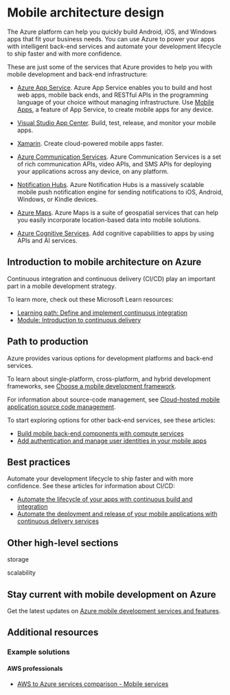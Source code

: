 # Mobile architecture design

The Azure platform can help you quickly build Android, iOS, and Windows apps that fit your business needs. You can use Azure to power your apps with intelligent back-end services and automate your development lifecycle to ship faster and with more confidence.

These are just some of the services that Azure provides to help you with mobile development and back-end infrastructure:

- [Azure App Service](https://azure.microsoft.com/services/app-service). Azure App Service enables you to build and host web apps, mobile back ends, and RESTful APIs in the programming language of your choice without managing infrastructure. Use [Mobile Apps](https://azure.microsoft.com/services/app-service/mobile), a feature of App Service, to create mobile apps for any device.

- [Visual Studio App Center](https://azure.microsoft.com/services/app-center). Build, test, release, and monitor your mobile apps.

- [Xamarin](https://azure.microsoft.com/features/xamarin). Create cloud-powered mobile apps faster.

- [Azure Communication Services](https://azure.microsoft.com/services/communication-services). Azure Communication Services is a set of rich communication APIs, video APIs, and SMS APIs for deploying your applications across any device, on any platform.

- [Notification Hubs](https://azure.microsoft.com/services/notification-hubs). Azure Notification Hubs is a massively scalable mobile push notification engine for sending notifications to iOS, Android, Windows, or Kindle devices.

- [Azure Maps](https://azure.microsoft.com/services/azure-maps). Azure Maps is a suite of geospatial services that can help you easily incorporate location-based data into mobile solutions.

- [Azure Cognitive Services](https://azure.microsoft.com/services/cognitive-services). Add cognitive capabilities to apps by using APIs and AI services.

## Introduction to mobile architecture on Azure

Continuous integration and continuous delivery (CI/CD) play an important part in a mobile development strategy. 

To learn more, check out these Microsoft Learn resources:

- [Learning path: Define and implement continuous integration](/learn/paths/az-400-define-implement-continuous-integration)
- [Module: Introduction to continuous delivery](/learn/modules/introduction-to-continuous-delivery)

## Path to production

Azure provides various options for development platforms and back-end services.

To learn about single-platform, cross-platform, and hybrid development frameworks, see [Choose a mobile development framework](/azure/developer/mobile-apps/choose-mobile-framework?toc=https%3A%2F%2Fdocs.microsoft.com%2Fazure%2Farchitecture%2Ftoc.json&bc=https%3A%2F%2Fdocs.microsoft.com%2Fazure%2Farchitecture%2Fbread%2Ftoc.json).

For information about source-code management, see [Cloud-hosted mobile application source code management](/azure/developer/mobile-apps/serverless-compute?toc=https%3A%2F%2Freview.docs.microsoft.com%2Fazure%2Farchitecture%2Ftoc.json&bc=https%3A%2F%2Freview.docs.microsoft.com%2Fazure%2Farchitecture%2Fbread%2Ftoc.json).

To start exploring options for other back-end services, see these articles:

- [Build mobile back-end components with compute services](/azure/developer/mobile-apps/serverless-compute?toc=https%3A%2F%2Freview.docs.microsoft.com%2Fazure%2Farchitecture%2Ftoc.json&bc=https%3A%2F%2Freview.docs.microsoft.com%2Fazure%2Farchitecture%2Fbread%2Ftoc.json) 
- [Add authentication and manage user identities in your mobile apps](https://review.docs.microsoft.com/en-us/azure/developer/mobile-apps/authentication?toc=https%3A%2F%2Freview.docs.microsoft.com%2Fazure%2Farchitecture%2Ftoc.json&bc=https%3A%2F%2Freview.docs.microsoft.com%2Fazure%2Farchitecture%2Fbread%2Ftoc.json)

## Best practices

Automate your development lifecycle to ship faster and with more confidence. See these articles for information about CI/CD:

- [Automate the lifecycle of your apps with continuous build and integration](/azure/developer/mobile-apps/continuous-integration?toc=https%3A%2F%2Fdocs.microsoft.com%2Fazure%2Farchitecture%2Ftoc.json&bc=https%3A%2F%2Fdocs.microsoft.com%2Fazure%2Farchitecture%2Fbread%2Ftoc.json)
- [Automate the deployment and release of your mobile applications with continuous delivery services](/azure/developer/mobile-apps/continuous-delivery?toc=https%3A%2F%2Fdocs.microsoft.com%2Fazure%2Farchitecture%2Ftoc.json&bc=https%3A%2F%2Fdocs.microsoft.com%2Fazure%2Farchitecture%2Fbread%2Ftoc.json)

## Other high-level sections

storage

scalability 

## Stay current with mobile development on Azure

Get the latest updates on [Azure mobile development services and features](https://azure.microsoft.com/updates/?category=mobile).

## Additional resources

### Example solutions

#### AWS professionals

- [AWS to Azure services comparison - Mobile services](/azure/architecture/aws-professional/services#mobile-services)

